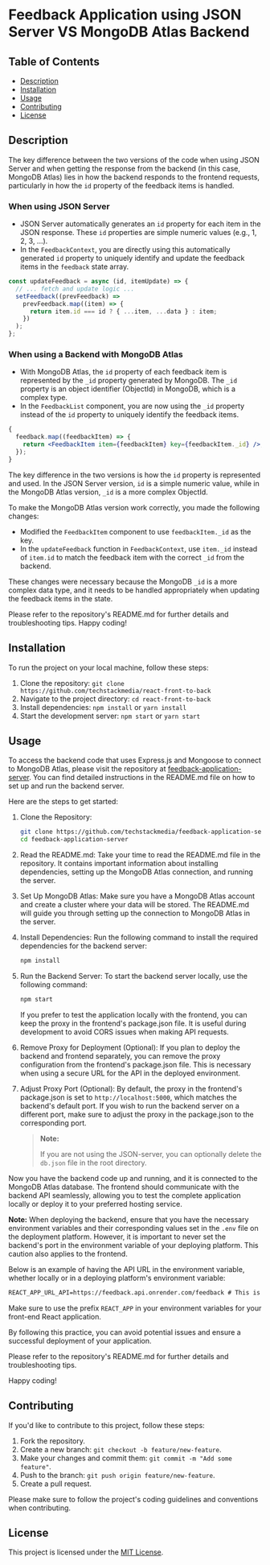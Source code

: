 # Feedback Application using JSON Server VS MongoDB Atlas Backend

## Table of Contents

- [Description](#description)
- [Installation](#installation)
- [Usage](#usage)
- [Contributing](#contributing)
- [License](#license)

## Description

The key difference between the two versions of the code when using JSON Server and when getting the response from the backend (in this case, MongoDB Atlas) lies in how the backend responds to the frontend requests, particularly in how the `id` property of the feedback items is handled.

### When using JSON Server

- JSON Server automatically generates an `id` property for each item in the JSON response. These `id` properties are simple numeric values (e.g., 1, 2, 3, ...).
- In the `FeedbackContext`, you are directly using this automatically generated `id` property to uniquely identify and update the feedback items in the `feedback` state array.

```jsx
const updateFeedback = async (id, itemUpdate) => {
  // ... fetch and update logic ...
  setFeedback((prevFeedback) =>
    prevFeedback.map((item) => {
      return item.id === id ? { ...item, ...data } : item;
    })
  );
};
```

### When using a Backend with MongoDB Atlas

- With MongoDB Atlas, the `id` property of each feedback item is represented by the `_id` property generated by MongoDB. The `_id` property is an object identifier (ObjectId) in MongoDB, which is a complex type.
- In the `FeedbackList` component, you are now using the `_id` property instead of the `id` property to uniquely identify the feedback items.

```jsx
{
  feedback.map((feedbackItem) => {
    return <FeedbackItem item={feedbackItem} key={feedbackItem._id} />;
  });
}
```

The key difference in the two versions is how the `id` property is represented and used. In the JSON Server version, `id` is a simple numeric value, while in the MongoDB Atlas version, `_id` is a more complex ObjectId.

To make the MongoDB Atlas version work correctly, you made the following changes:

- Modified the `FeedbackItem` component to use `feedbackItem._id` as the key.
- In the `updateFeedback` function in `FeedbackContext`, use `item._id` instead of `item.id` to match the feedback item with the correct `_id` from the backend.

These changes were necessary because the MongoDB `_id` is a more complex data type, and it needs to be handled appropriately when updating the feedback items in the state.

Please refer to the repository's README.md for further details and troubleshooting tips. Happy coding!

## Installation

To run the project on your local machine, follow these steps:

1. Clone the repository: `git clone https://github.com/techstackmedia/react-front-to-back`
2. Navigate to the project directory: `cd react-front-to-back`
3. Install dependencies: `npm install` or `yarn install`
4. Start the development server: `npm start` or `yarn start`

## Usage

To access the backend code that uses Express.js and Mongoose to connect to MongoDB Atlas, please visit the repository at [feedback-application-server](https://github.com/techstackmedia/feedback-application-server). You can find detailed instructions in the README.md file on how to set up and run the backend server.

Here are the steps to get started:

1. Clone the Repository:

   ```bash
   git clone https://github.com/techstackmedia/feedback-application-server.git
   cd feedback-application-server
   ```

2. Read the README.md:
   Take your time to read the README.md file in the repository. It contains important information about installing dependencies, setting up the MongoDB Atlas connection, and running the server.

3. Set Up MongoDB Atlas:
   Make sure you have a MongoDB Atlas account and create a cluster where your data will be stored. The README.md will guide you through setting up the connection to MongoDB Atlas in the server.

4. Install Dependencies:
   Run the following command to install the required dependencies for the backend server:

   ```bash
   npm install
   ```

5. Run the Backend Server:
   To start the backend server locally, use the following command:

   ```bash
   npm start
   ```

   If you prefer to test the application locally with the frontend, you can keep the proxy in the frontend's package.json file. It is useful during development to avoid CORS issues when making API requests.

6. Remove Proxy for Deployment (Optional):
   If you plan to deploy the backend and frontend separately, you can remove the proxy configuration from the frontend's package.json file. This is necessary when using a secure URL for the API in the deployed environment.

7. Adjust Proxy Port (Optional):
   By default, the proxy in the frontend's package.json is set to `http://localhost:5000`, which matches the backend's default port. If you wish to run the backend server on a different port, make sure to adjust the proxy in the package.json to the corresponding port.

   > **Note:**
   >
   > If you are not using the JSON-server, you can optionally delete the `db.json` file in the root directory.

Now you have the backend code up and running, and it is connected to the MongoDB Atlas database. The frontend should communicate with the backend API seamlessly, allowing you to test the complete application locally or deploy it to your preferred hosting service.

**Note:**
When deploying the backend, ensure that you have the necessary environment variables and their corresponding values set in the `.env` file on the deployment platform. However, it is important to never set the backend's port in the environment variable of your deploying platform. This caution also applies to the frontend.

Below is an example of having the API URL in the environment variable, whether locally or in a deploying platform's environment variable:

```txt
REACT_APP_URL_API=https://feedback.api.onrender.com/feedback # This is a randomly generated URL.
```

Make sure to use the prefix `REACT_APP` in your environment variables for your front-end React application.

By following this practice, you can avoid potential issues and ensure a successful deployment of your application.

Please refer to the repository's README.md for further details and troubleshooting tips.

Happy coding!

## Contributing

If you'd like to contribute to this project, follow these steps:

1. Fork the repository.
2. Create a new branch: `git checkout -b feature/new-feature`.
3. Make your changes and commit them: `git commit -m "Add some feature"`.
4. Push to the branch: `git push origin feature/new-feature`.
5. Create a pull request.

Please make sure to follow the project's coding guidelines and conventions when contributing.

## License

This project is licensed under the [MIT License](https://opensource.org/licenses/MIT).
